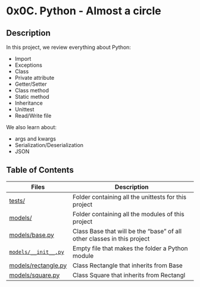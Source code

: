 # 0x0C. Python - Almost a circle

## Description

In this project, we review everything about Python:

* Import
* Exceptions
* Class
* Private attribute
* Getter/Setter
* Class method
* Static method
* Inheritance
* Unittest
* Read/Write file

We also learn about:

* args and kwargs
* Serialization/Deserialization
* JSON

## Table of Contents

Files | Description
----- | -----------
[tests/](./tests/) | Folder containing all the unittests for this project
[models/](./models/) | Folder containing all the modules of this project
[models/base.py](./models/base.py) | Class Base that will be the “base” of all other classes in this project
[`models/__init__.py`](./`models/__init__.py`) | Empty file that makes the folder a Python module
[models/rectangle.py](./models/rectangle.py) | Class Rectangle that inherits from Base
[models/square.py](./models/square.py) | Class Square that inherits from Rectangl